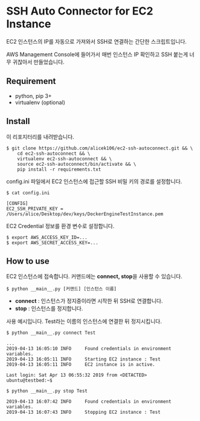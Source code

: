 # SSH Auto Connector for EC2 Instance

EC2 인스턴스의 IP를 자동으로 가져와서 SSH로 연결하는 간단한 스크립트입니다.

AWS Management Console에 들어가서 매번 인스턴스 IP 확인하고 SSH 붙는게 너무 귀찮아서 만들었습니다.

## Requirement

- python, pip 3+
- virtualenv (optional)

## Install

이 리포지터리를 내려받습니다.

```
$ git clone https://github.com/alicek106/ec2-ssh-autoconnect.git && \
    cd ec2-ssh-autoconnect && \
    virtualenv ec2-ssh-autoconnect && \
    source ec2-ssh-autoconnect/bin/activate && \
    pip install -r requirements.txt
```

config.ini 파일에서 EC2 인스턴스에 접근할 SSH 비밀 키의 경로를 설정합니다.

```
$ cat config.ini

[CONFIG]
EC2_SSH_PRIVATE_KEY = /Users/alice/Desktop/dev/keys/DockerEngineTestInstance.pem
```

EC2 Credential 정보를 환경 변수로 설정합니다.

```
$ export AWS_ACCESS_KEY_ID=...
$ export AWS_SECRET_ACCESS_KEY=...
```

## How to use

EC2 인스턴스에 접속합니다. 커맨드에는 **connect, stop**을 사용할 수 있습니다.

```
$ python __main__.py [커맨드] [인스턴스 이름]
```

- **connect** : 인스턴스가 정지중이라면 시작한 뒤 SSH로 연결합니다.
- **stop** : 인스턴스를 정지합니다.

사용 예시입니다. Test라는 이름의 인스턴스에 연결한 뒤 정지시킵니다.

```
$ python __main__.py connect Test

...
2019-04-13 16:05:10 INFO     Found credentials in environment variables.
2019-04-13 16:05:11 INFO     Starting EC2 instance : Test
2019-04-13 16:05:11 INFO     EC2 instance is in active.

Last login: Sat Apr 13 06:55:32 2019 from <DETACTED>
ubuntu@testbed:~$
```

```
$ python __main__.py stop Test

2019-04-13 16:07:42 INFO     Found credentials in environment variables.
2019-04-13 16:07:43 INFO     Stopping EC2 instance : Test
```

